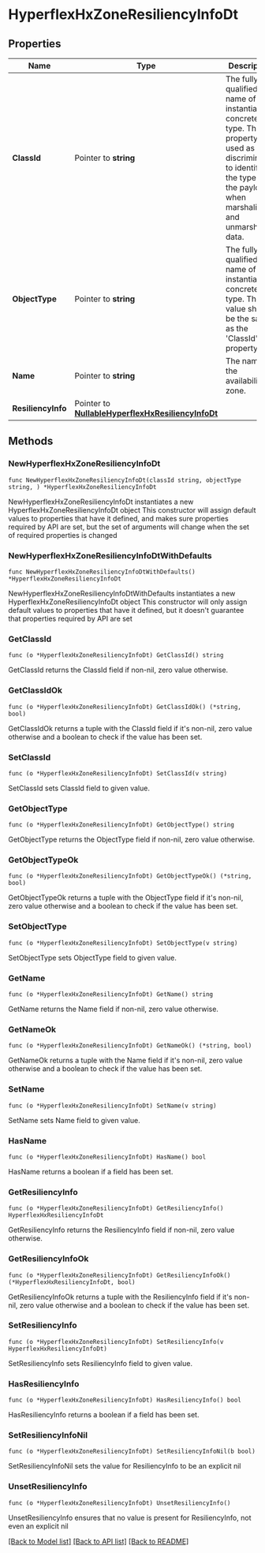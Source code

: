 # HyperflexHxZoneResiliencyInfoDt

## Properties

Name | Type | Description | Notes
------------ | ------------- | ------------- | -------------
**ClassId** | Pointer to **string** | The fully-qualified name of the instantiated, concrete type. This property is used as a discriminator to identify the type of the payload when marshaling and unmarshaling data. | [default to "hyperflex.HxZoneResiliencyInfoDt"]
**ObjectType** | Pointer to **string** | The fully-qualified name of the instantiated, concrete type. The value should be the same as the &#39;ClassId&#39; property. | [default to "hyperflex.HxZoneResiliencyInfoDt"]
**Name** | Pointer to **string** | The name of the availability zone. | [optional] [readonly] 
**ResiliencyInfo** | Pointer to [**NullableHyperflexHxResiliencyInfoDt**](HyperflexHxResiliencyInfoDt.md) |  | [optional] 

## Methods

### NewHyperflexHxZoneResiliencyInfoDt

`func NewHyperflexHxZoneResiliencyInfoDt(classId string, objectType string, ) *HyperflexHxZoneResiliencyInfoDt`

NewHyperflexHxZoneResiliencyInfoDt instantiates a new HyperflexHxZoneResiliencyInfoDt object
This constructor will assign default values to properties that have it defined,
and makes sure properties required by API are set, but the set of arguments
will change when the set of required properties is changed

### NewHyperflexHxZoneResiliencyInfoDtWithDefaults

`func NewHyperflexHxZoneResiliencyInfoDtWithDefaults() *HyperflexHxZoneResiliencyInfoDt`

NewHyperflexHxZoneResiliencyInfoDtWithDefaults instantiates a new HyperflexHxZoneResiliencyInfoDt object
This constructor will only assign default values to properties that have it defined,
but it doesn't guarantee that properties required by API are set

### GetClassId

`func (o *HyperflexHxZoneResiliencyInfoDt) GetClassId() string`

GetClassId returns the ClassId field if non-nil, zero value otherwise.

### GetClassIdOk

`func (o *HyperflexHxZoneResiliencyInfoDt) GetClassIdOk() (*string, bool)`

GetClassIdOk returns a tuple with the ClassId field if it's non-nil, zero value otherwise
and a boolean to check if the value has been set.

### SetClassId

`func (o *HyperflexHxZoneResiliencyInfoDt) SetClassId(v string)`

SetClassId sets ClassId field to given value.


### GetObjectType

`func (o *HyperflexHxZoneResiliencyInfoDt) GetObjectType() string`

GetObjectType returns the ObjectType field if non-nil, zero value otherwise.

### GetObjectTypeOk

`func (o *HyperflexHxZoneResiliencyInfoDt) GetObjectTypeOk() (*string, bool)`

GetObjectTypeOk returns a tuple with the ObjectType field if it's non-nil, zero value otherwise
and a boolean to check if the value has been set.

### SetObjectType

`func (o *HyperflexHxZoneResiliencyInfoDt) SetObjectType(v string)`

SetObjectType sets ObjectType field to given value.


### GetName

`func (o *HyperflexHxZoneResiliencyInfoDt) GetName() string`

GetName returns the Name field if non-nil, zero value otherwise.

### GetNameOk

`func (o *HyperflexHxZoneResiliencyInfoDt) GetNameOk() (*string, bool)`

GetNameOk returns a tuple with the Name field if it's non-nil, zero value otherwise
and a boolean to check if the value has been set.

### SetName

`func (o *HyperflexHxZoneResiliencyInfoDt) SetName(v string)`

SetName sets Name field to given value.

### HasName

`func (o *HyperflexHxZoneResiliencyInfoDt) HasName() bool`

HasName returns a boolean if a field has been set.

### GetResiliencyInfo

`func (o *HyperflexHxZoneResiliencyInfoDt) GetResiliencyInfo() HyperflexHxResiliencyInfoDt`

GetResiliencyInfo returns the ResiliencyInfo field if non-nil, zero value otherwise.

### GetResiliencyInfoOk

`func (o *HyperflexHxZoneResiliencyInfoDt) GetResiliencyInfoOk() (*HyperflexHxResiliencyInfoDt, bool)`

GetResiliencyInfoOk returns a tuple with the ResiliencyInfo field if it's non-nil, zero value otherwise
and a boolean to check if the value has been set.

### SetResiliencyInfo

`func (o *HyperflexHxZoneResiliencyInfoDt) SetResiliencyInfo(v HyperflexHxResiliencyInfoDt)`

SetResiliencyInfo sets ResiliencyInfo field to given value.

### HasResiliencyInfo

`func (o *HyperflexHxZoneResiliencyInfoDt) HasResiliencyInfo() bool`

HasResiliencyInfo returns a boolean if a field has been set.

### SetResiliencyInfoNil

`func (o *HyperflexHxZoneResiliencyInfoDt) SetResiliencyInfoNil(b bool)`

 SetResiliencyInfoNil sets the value for ResiliencyInfo to be an explicit nil

### UnsetResiliencyInfo
`func (o *HyperflexHxZoneResiliencyInfoDt) UnsetResiliencyInfo()`

UnsetResiliencyInfo ensures that no value is present for ResiliencyInfo, not even an explicit nil

[[Back to Model list]](../README.md#documentation-for-models) [[Back to API list]](../README.md#documentation-for-api-endpoints) [[Back to README]](../README.md)


